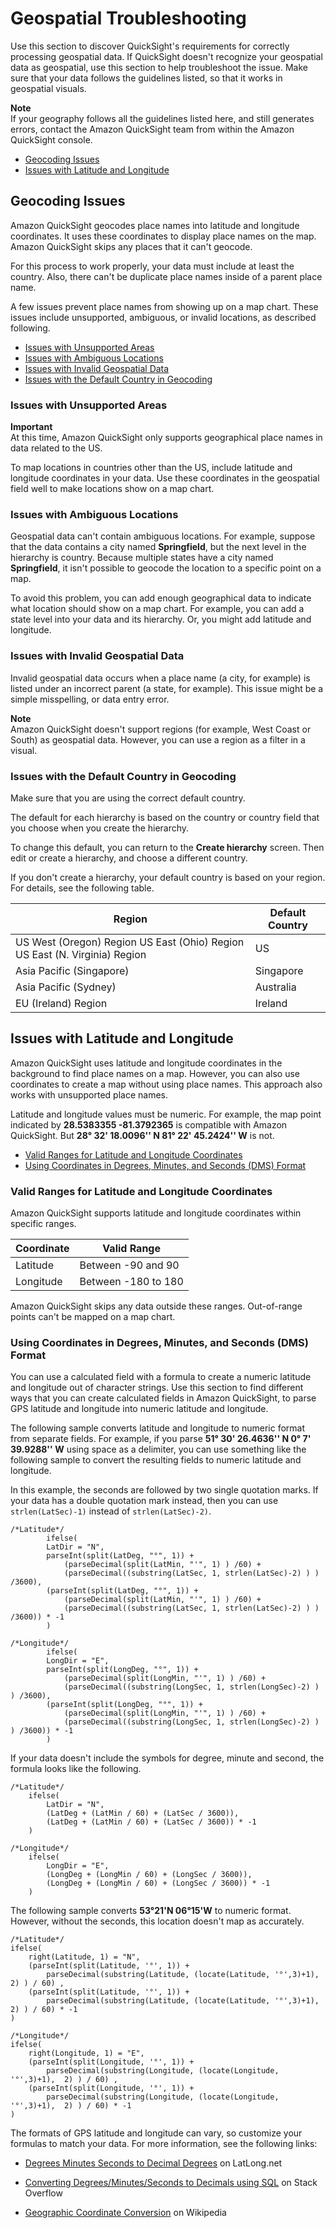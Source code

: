 # Geospatial Troubleshooting<a name="geospatial-troubleshooting"></a>

Use this section to discover QuickSight's requirements for correctly processing geospatial data\. If QuickSight doesn't recognize your geospatial data as geospatial, use this section to help troubleshoot the issue\. Make sure that your data follows the guidelines listed, so that it works in geospatial visuals\.

**Note**  
If your geography follows all the guidelines listed here, and still generates errors, contact the Amazon QuickSight team from within the Amazon QuickSight console\. 


+ [Geocoding Issues](#geocoding)
+ [Issues with Latitude and Longitude](#latitude-and-longitude)

## Geocoding Issues<a name="geocoding"></a>

Amazon QuickSight geocodes place names into latitude and longitude coordinates\. It uses these coordinates to display place names on the map\. Amazon QuickSight skips any places that it can't geocode\.

For this process to work properly, your data must include at least the country\. Also, there can't be duplicate place names inside of a parent place name\. 

A few issues prevent place names from showing up on a map chart\. These issues include unsupported, ambiguous, or invalid locations, as described following\.


+ [Issues with Unsupported Areas](#geospatial-unsupported-areas)
+ [Issues with Ambiguous Locations](#geospatial-ambiguous-locations)
+ [Issues with Invalid Geospatial Data](#geospatial-invalid-data)
+ [Issues with the Default Country in Geocoding](#geospatial-default-country)

### Issues with Unsupported Areas<a name="geospatial-unsupported-areas"></a>

**Important**  
At this time, Amazon QuickSight only supports geographical place names in data related to the US\.

To map locations in countries other than the US, include latitude and longitude coordinates in your data\. Use these coordinates in the geospatial field well to make locations show on a map chart\. 

### Issues with Ambiguous Locations<a name="geospatial-ambiguous-locations"></a>

Geospatial data can't contain ambiguous locations\. For example, suppose that the data contains a city named **Springfield**, but the next level in the hierarchy is country\. Because multiple states have a city named **Springfield**, it isn't possible to geocode the location to a specific point on a map\. 

To avoid this problem, you can add enough geographical data to indicate what location should show on a map chart\. For example, you can add a state level into your data and its hierarchy\. Or, you might add latitude and longitude\.

### Issues with Invalid Geospatial Data<a name="geospatial-invalid-data"></a>

Invalid geospatial data occurs when a place name \(a city, for example\) is listed under an incorrect parent \(a state, for example\)\. This issue might be a simple misspelling, or data entry error\. 

**Note**  
Amazon QuickSight doesn't support regions \(for example, West Coast or South\) as geospatial data\. However, you can use a region as a filter in a visual\.

### Issues with the Default Country in Geocoding<a name="geospatial-default-country"></a>

Make sure that you are using the correct default country\. 

The default for each hierarchy is based on the country or country field that you choose when you create the hierarchy\. 

To change this default, you can return to the **Create hierarchy** screen\. Then edit or create a hierarchy, and choose a different country\. 

If you don't create a hierarchy, your default country is based on your region\. For details, see the following table\.


| Region | Default Country | 
| --- | --- | 
| US West \(Oregon\) Region US East \(Ohio\) Region US East \(N\. Virginia\) Region | US | 
| Asia Pacific \(Singapore\) | Singapore | 
| Asia Pacific \(Sydney\) | Australia | 
| EU \(Ireland\) Region | Ireland | 

## Issues with Latitude and Longitude<a name="latitude-and-longitude"></a>

Amazon QuickSight uses latitude and longitude coordinates in the background to find place names on a map\. However, you can also use coordinates to create a map without using place names\. This approach also works with unsupported place names\. 

Latitude and longitude values must be numeric\. For example, the map point indicated by **28\.5383355 \-81\.3792365** is compatible with Amazon QuickSight\. But **28° 32' 18\.0096'' N 81° 22' 45\.2424'' W** is not\. 


+ [Valid Ranges for Latitude and Longitude Coordinates](#valid-ranges-for-coordinates)
+ [Using Coordinates in Degrees, Minutes, and Seconds \(DMS\) Format](#using-coordinates-in-dms-format)

### Valid Ranges for Latitude and Longitude Coordinates<a name="valid-ranges-for-coordinates"></a>

Amazon QuickSight supports latitude and longitude coordinates within specific ranges\. 


| Coordinate | Valid Range | 
| --- | --- | 
| Latitude | Between \-90 and 90 | 
| Longitude | Between \-180 to 180 | 

Amazon QuickSight skips any data outside these ranges\. Out\-of\-range points can't be mapped on a map chart\. 

### Using Coordinates in Degrees, Minutes, and Seconds \(DMS\) Format<a name="using-coordinates-in-dms-format"></a>

You can use a calculated field with a formula to create a numeric latitude and longitude out of character strings\. Use this section to find different ways that you can create calculated fields in Amazon QuickSight, to parse GPS latitude and longitude into numeric latitude and longitude\. 

The following sample converts latitude and longitude to numeric format from separate fields\. For example, if you parse **51° 30' 26\.4636'' N 0° 7' 39\.9288'' W** using space as a delimiter, you can use something like the following sample to convert the resulting fields to numeric latitude and longitude\. 

In this example, the seconds are followed by two single quotation marks\. If your data has a double quotation mark instead, then you can use `strlen(LatSec)-1)` instead of `strlen(LatSec)-2)`\.

```
/*Latitude*/
        ifelse( 
        LatDir = "N", 
        parseInt(split(LatDeg, "°", 1)) + 
            (parseDecimal(split(LatMin, "'", 1) ) /60) +
            (parseDecimal((substring(LatSec, 1, strlen(LatSec)-2) ) ) /3600), 
        (parseInt(split(LatDeg, "°", 1)) + 
            (parseDecimal(split(LatMin, "'", 1) ) /60) +
            (parseDecimal((substring(LatSec, 1, strlen(LatSec)-2) ) ) /3600)) * -1
        )
        
/*Longitude*/
        ifelse( 
        LongDir = "E", 
        parseInt(split(LongDeg, "°", 1)) + 
            (parseDecimal(split(LongMin, "'", 1) ) /60) +
            (parseDecimal((substring(LongSec, 1, strlen(LongSec)-2) ) ) /3600), 
        (parseInt(split(LongDeg, "°", 1)) + 
            (parseDecimal(split(LongMin, "'", 1) ) /60) +
            (parseDecimal((substring(LongSec, 1, strlen(LongSec)-2) ) ) /3600)) * -1
        )
```

If your data doesn't include the symbols for degree, minute and second, the formula looks like the following\.

```
/*Latitude*/
    ifelse( 
        LatDir = "N", 
        (LatDeg + (LatMin / 60) + (LatSec / 3600)), 
        (LatDeg + (LatMin / 60) + (LatSec / 3600)) * -1
    )
    
/*Longitude*/
    ifelse( 
        LongDir = "E", 
        (LongDeg + (LongMin / 60) + (LongSec / 3600)), 
        (LongDeg + (LongMin / 60) + (LongSec / 3600)) * -1
    )
```

The following sample converts **53°21'N 06°15'W** to numeric format\. However, without the seconds, this location doesn't map as accurately\.

```
/*Latitude*/
ifelse( 
    right(Latitude, 1) = "N", 
    (parseInt(split(Latitude, '°', 1)) +
        parseDecimal(substring(Latitude, (locate(Latitude, '°',3)+1),  2) ) / 60) , 
    (parseInt(split(Latitude, '°', 1)) +
        parseDecimal(substring(Latitude, (locate(Latitude, '°',3)+1),  2) ) / 60) * -1
)

/*Longitude*/
ifelse( 
    right(Longitude, 1) = "E", 
    (parseInt(split(Longitude, '°', 1)) +
        parseDecimal(substring(Longitude, (locate(Longitude, '°',3)+1),  2) ) / 60) , 
    (parseInt(split(Longitude, '°', 1)) +
        parseDecimal(substring(Longitude, (locate(Longitude, '°',3)+1),  2) ) / 60) * -1
)
```

The formats of GPS latitude and longitude can vary, so customize your formulas to match your data\. For more information, see the following links:

+ [Degrees Minutes Seconds to Decimal Degrees](https://www.latlong.net/degrees-minutes-seconds-to-decimal-degrees) on LatLong\.net

+ [Converting Degrees/Minutes/Seconds to Decimals using SQL](https://stackoverflow.com/questions/12186110/converts-degrees-minutes-seconds-to-decimals-using-sql) on Stack Overflow

+ [Geographic Coordinate Conversion](https://en.wikipedia.org/wiki/Geographic_coordinate_conversion) on Wikipedia